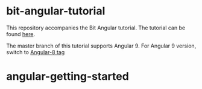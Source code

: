 # bit-angular-tutorial

This repository accompanies the Bit Angular tutorial. 
The tutorial can be found [here](https://docs.bit.dev/docs/bit-angular-tutorial.html). 

The master branch of this tutorial supports Angular 9. 
For Angular 9 version, switch to [Angular-8 tag](https://github.com/teambit/bit-angular-tutorial/tree/angular-8)
# angular-getting-started

